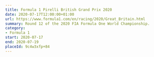 ```yaml
---
title: Formula 1 Pirelli British Grand Prix 2020
date: 2020-07-17T12:00:00+01:00
url: https://www.formula1.com/en/racing/2020/Great_Britain.html
summary: Round 12 of the 2020 FIA Formula One World Championship.
category:
- Formula 1
start: 2020-07-17
end: 2020-07-19
placeId: 9c4w3xfp+84
---
```

